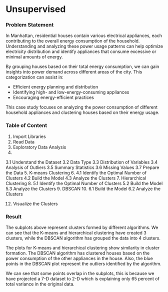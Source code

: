 # Unsupervised

### Problem Statement  

In Manhattan, residential houses contain various electrical appliances, each contributing to the overall energy consumption of the household. Understanding and analyzing these power usage patterns can help optimize electricity distribution and identify appliances that consume excessive or minimal amounts of energy.  

By grouping houses based on their total energy consumption, we can gain insights into power demand across different areas of the city. This categorization can assist in:  
- Efficient energy planning and distribution  
- Identifying high- and low-energy-consuming appliances  
- Encouraging energy-efficient practices  

This case study focuses on analyzing the power consumption of different household appliances and clustering houses based on their energy usage.

### Table of Content
1. Import Libraries
2. Read Data
3. Exploratory Data Analysis
4. 
3.1 Understand the Dataset
3.2 Data Type
3.3 Distribution of Variables
3.4 Analysis of Outliers
3.5 Summary Statistics
3.6 Missing Values
3.7 Prepare the Data
5. K-means Clustering
6. 
4.1 Identify the Optimal Number of Clusters
4.2 Build the Model
4.3 Analyze the Clusters
7. Hierarchical Clustering
8. 
5.1 Identify the Optimal Number of Clusters
5.2 Build the Model
5.3 Analyze the Clusters
9. DBSCAN
10. 
6.1 Build the Model
6.2 Analyze the Clusters
    
12. Visualize the Clusters

### Result
The subplots above represent clusters formed by different algorithms. We can see that the K-means and hierarchical clustering have created 3 clusters, while the DBSCAN algorithm has grouped the data into 4 clusters.

The plots for K-means and hierarchical clustering show similarity in cluster formation. The DBSCAN algorithm has clustered houses based on the power consumption of the other appliances in the house. Also, the blue points in the DBSCAN plot represent the outliers identified by the algorithm.

We can see that some points overlap in the subplots, this is because we have projected a 7-D dataset to 2-D which is explaining only 65 percent of total variance in the original data.
